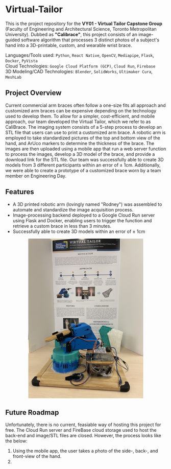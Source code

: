 # Virtual-Tailor
This is the project repository for the **VY01 - Virtual Tailor Capstone Group** (Faculty of Engineering and Architectural Science, Toronto Metropolitan University). Dubbed as **"Calibrace"**, this project consists of an image-guided software algorithm that processes 3 distinct photos of a subject's hand into a 3D-printable, custom, and wearable wrist brace.

Languages/Tools used: `Python`, `React Native`, `OpenCV`, `Mediapipe`, `Flask`, `Docker`, `PyVista` <br />
Cloud Technologies: `Google Cloud Platform (GCP)`, `Cloud Run`, `Firebase` <br />
3D Modeling/CAD Technologies: `Blender`, `SolidWorks`, `Ultimaker Cura`, `MeshLab`

## Project Overview
Current commercial arm braces often follow a one-size fits all approach and customized arm braces can be expensive depending on the technology used to develop them. To allow for a simpler, cost-efficient, and mobile approach, our team developed the Virtual Tailor, which we refer to as CaliBrace. The imaging system consists of a 5-step process to develop an STL file that users can use to print a customized arm brace. A robotic arm is employed to take standardized pictures of the top and bottom view of the hand, and ArUco markers to determine the thickness of the brace. The images are then uploaded using a mobile app that run a web server function to process the images, develop a 3D model of the brace, and provide a download link for the STL file. Our team was successfully able to create 3D models from 3 different participants within an error of ± 1cm. Additionally, we were able to create a prototype of a customized brace worn by a team member on Engineering Day.

## Features
- A 3D printed robotic arm (lovingly named "Rodney") was assembled to automate and standardize the image acquisition process.
- Image-processing backend deployed to a Google Cloud Run server using Flask and Docker, enabling users to trigger the function and retrieve a custom brace in less than 3 minutes.
- Successfully able to create 3D models within an error of ± 1cm

<p align="center">
  <img src="./assets/images/rodney.jpg" width="360" height="500"/>
</p>

## Future Roadmap
Unfortunately, there is no current, feasiable way of hosting this project for free. The Cloud Run server and FireBase cloud storage used to host the back-end and image/STL files are closed. However, the process looks like the below:

1. Using the mobile app, the user takes a photo of the side-, back-, and front-view of the hand.
2. 



